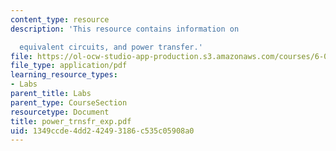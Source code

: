 ```yaml
---
content_type: resource
description: 'This resource contains information on

  equivalent circuits, and power transfer.'
file: https://ol-ocw-studio-app-production.s3.amazonaws.com/courses/6-071j-introduction-to-electronics-signals-and-measurement-spring-2006/1349ccde4dd242493186c535c05908a0_power_trnsfr_exp.pdf
file_type: application/pdf
learning_resource_types:
- Labs
parent_title: Labs
parent_type: CourseSection
resourcetype: Document
title: power_trnsfr_exp.pdf
uid: 1349ccde-4dd2-4249-3186-c535c05908a0
---
```

